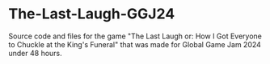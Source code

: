# The-Last-Laugh-GGJ24
Source code and files for the game "The Last Laugh or: How I Got Everyone to Chuckle at the King's Funeral" that was made for Global Game Jam 2024 under 48 hours.
